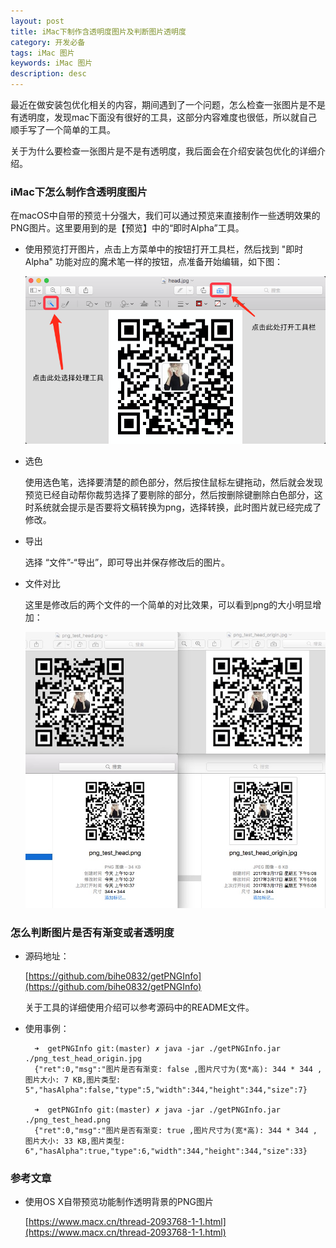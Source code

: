 ```yaml
---
layout: post
title: iMac下制作含透明度图片及判断图片透明度
category: 开发必备
tags: iMac 图片
keywords: iMac 图片
description: desc
---
```


最近在做安装包优化相关的内容，期间遇到了一个问题，怎么检查一张图片是不是有透明度，发现mac下面没有很好的工具，这部分内容难度也很低，所以就自己顺手写了一个简单的工具。

关于为什么要检查一张图片是不是有透明度，我后面会在介绍安装包优化的详细介绍。

### iMac下怎么制作含透明度图片

在macOS中自带的预览十分强大，我们可以通过预览来直接制作一些透明效果的PNG图片。这里要用到的是【预览】中的“即时Alpha”工具。

- 使用预览打开图片，点击上方菜单中的按钮打开工具栏，然后找到 "即时Alpha" 功能对应的魔术笔一样的按钮，点准备开始编辑，如下图：

	![](./../public/images/png_test.jpg)

- 选色

	使用选色笔，选择要清楚的颜色部分，然后按住鼠标左键拖动，然后就会发现预览已经自动帮你裁剪选择了要剔除的部分，然后按删除键删除白色部分，这时系统就会提示是否要将文稿转换为png，选择转换，此时图片就已经完成了修改。

- 导出

	选择 “文件”-“导出”，即可导出并保存修改后的图片。
	
- 文件对比

	这里是修改后的两个文件的一个简单的对比效果，可以看到png的大小明显增加：
		
	![](./../public/images/png_test_result.png )

### 怎么判断图片是否有渐变或者透明度

- 源码地址：

	[https://github.com/bihe0832/getPNGInfo](https://github.com/bihe0832/getPNGInfo)

	关于工具的详细使用介绍可以参考源码中的README文件。
	
- 使用事例：

		➜  getPNGInfo git:(master) ✗ java -jar ./getPNGInfo.jar ./png_test_head_origin.jpg
		{"ret":0,"msg":"图片是否有渐变: false ,图片尺寸为(宽*高): 344 * 344 , 图片大小: 7 KB,图片类型: 5","hasAlpha":false,"type":5,"width":344,"height":344,"size":7}
		
		➜  getPNGInfo git:(master) ✗ java -jar ./getPNGInfo.jar ./png_test_head.png
		{"ret":0,"msg":"图片是否有渐变: true ,图片尺寸为(宽*高): 344 * 344 , 图片大小: 33 KB,图片类型: 6","hasAlpha":true,"type":6,"width":344,"height":344,"size":33}

### 参考文章

- 使用OS X自带预览功能制作透明背景的PNG图片

	[https://www.macx.cn/thread-2093768-1-1.html](https://www.macx.cn/thread-2093768-1-1.html)